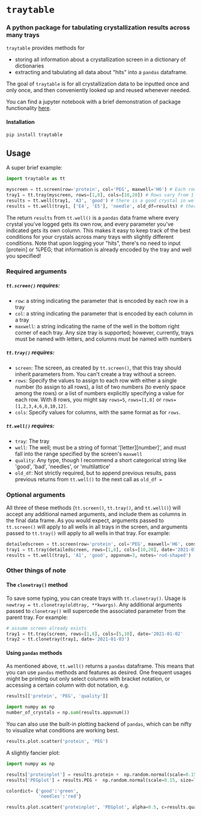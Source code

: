 # `traytable`
### A python package for tabulating crystallization results across many trays  
`traytable` provides methods for 
 - storing all information about a crystallization screen in a dictionary of dictionaries
 - extracting and tabulating all data about "hits" into a `pandas` dataframe.  

The goal of `traytable` is for all crystallization data to be inputted once and only once, and then conveniently looked up and reused whenever needed.

You can find a jupyter notebook with a brief demonstration of package functionality [here](https://github.com/dennisbrookner/traytable/blob/main/1_sample.ipynb).

#### Installation
```bash
pip install traytable
```
## Usage
A super brief example:
```python
import traytable as tt

myscreen = tt.screen(row='protein', col='PEG', maxwell='H6') # Each row is a different [protein], and each column is a different %PEG
tray1 = tt.tray(myscreen, rows=[1,8], cols=[10,20]) # Rows vary from 1 to 8, columns vary from 10 to 20
results = tt.well(tray1, 'A3', 'good') # there is a good crystal in well A3 of tray 1
results = tt.well(tray1, ['E4', 'E5'], 'needle', old_df=results) # there are needle-y crystals in wells E4 and E5 of tray 1
```
The return `results` from `tt.well()` is a `pandas` data frame where every crystal you've logged gets its own row, and every parameter you've indicated gets its own column. This makes it easy to keep track of the best conditions for your crystals across many trays with slightly different conditions. Note that upon logging your "hits", there's no need to input [protein] or %PEG; that information is already encoded by the tray and well you specified!  

### Required arguments
##### `tt.screen()` requires:
 - `row`: a string indicating the parameter that is encoded by each row in a tray
 - `col`: a string indicating the parameter that is encoded by each column in a tray
 - `maxwell`: a string indicating the name of the well in the bottom right corner of each tray. Any size tray is supported; however, currently, trays must be named with letters, and columns must be named with numbers
##### `tt.tray()` requires:
 - `screen`: The screen, as created by `tt.screen()`, that this tray should inherit parameters from. You can't create a tray without a screen.
 - `rows`: Specify the values to assign to each row with either a single number (to assign to all rows), a list of two numbers (to evenly space among the rows) or a list of numbers explicitly specifying a value for each row. With 8 rows, you might say `rows=5`, `rows=[1,8]` or `rows=[1,2,3,4,6,8,10,12]`.
 - `cols`: Specify values for columns, with the same format as for `rows`.
##### `tt.well()` requires:
 - `tray`: The tray
 - `well`: The well; must be a string of format '[letter][number]', and must fall into the range specified by the screen's `maxwell`
 - `quality`: Any type, though I recommend a short categorical string like 'good', 'bad', 'needles', or 'multilattice'
 - `old_df`: Not strictly required, but to append previous results, pass previous returns from `tt.well()` to the next call as `old_df = `
  
### Optional arguments
All three of these methods (`tt.screen()`, `tt.tray()`, and `tt.well()`) will accept any additional named arguments, and include them as columns in the final data frame. As you would expect, arguments passed to `tt.screen()` will apply to all wells in all trays in the screen, and arguments passed to `tt.tray()` will apply to all wells in that tray. For example:
```python
detailedscreen = tt.screen(row='protein', col='PEG', maxwell='H6', construct='HEWL', buffer='imidazole', bufferconc=20, salt='MnCl2', saltconc=125)
tray1 = tt.tray(detailedscreen, rows=[1,8], cols=[10,20], date='2021-01-01', setby='robot', weathernotes='very humid day') 
results = tt.well(tray1, 'A1', 'good', appxnum=3, notes='rod-shaped')
```

### Other things of note
#### The `clonetray()` method
To save some typing, you can create trays with `tt.clonetray()`. Usage is `newtray = tt.clonetray(oldtray, **kwargs)`. Any additional arguments passed to `clonetray()` will supercede the associated parameter from the parent tray. For example:
```python
# assume screen already exists
tray1 = tt.tray(screen, rows=[1,8], cols=[5,10], date='2021-01-02'
tray2 = tt.clonetray(tray1, date='2021-01-03')
```
#### Using `pandas` methods
As mentioned above, `tt.well()` returns a `pandas` dataframe. This means that you can use `pandas` methods and features as desired. One frequent usages might be printing out only select columns with bracket notation, or accessing a certain column with dot notation, e.g. 
```python
results[['protein', 'PEG', 'quality']]

import numpy as np
number_of_crystals = np.sum(results.appxnum())
```
You can also use the built-in plotting backend of `pandas`, which can be nifty to visualize what conditions are working best.
```python
results.plot.scatter('protein', 'PEG')
```
A slightly fancier plot:
```python
import numpy as np

results['proteinplot'] = results.protein +  np.random.normal(scale=0.15, size=len(results))
results['PEGplot'] = results.PEG +  np.random.normal(scale=0.15, size=len(results))

colordict= {'good':'green',
            'needles':'red'}

results.plot.scatter('proteinplot', 'PEGplot', alpha=0.5, c=results.quality.map(colordict))
```
